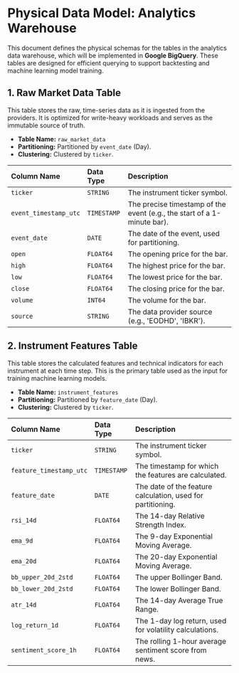 # Physical Data Model: Analytics Warehouse

This document defines the physical schemas for the tables in the analytics data warehouse, which will be implemented in **Google BigQuery**. These tables are designed for efficient querying to support backtesting and machine learning model training.

## 1. Raw Market Data Table

This table stores the raw, time-series data as it is ingested from the providers. It is optimized for write-heavy workloads and serves as the immutable source of truth.

-   **Table Name:** `raw_market_data`
-   **Partitioning:** Partitioned by `event_date` (Day).
-   **Clustering:** Clustered by `ticker`.

| Column Name | Data Type | Description |
| :--- | :--- | :--- |
| `ticker` | `STRING` | The instrument ticker symbol. |
| `event_timestamp_utc` | `TIMESTAMP` | The precise timestamp of the event (e.g., the start of a 1-minute bar). |
| `event_date` | `DATE` | The date of the event, used for partitioning. |
| `open` | `FLOAT64` | The opening price for the bar. |
| `high` | `FLOAT64` | The highest price for the bar. |
| `low` | `FLOAT64` | The lowest price for the bar. |
| `close` | `FLOAT64` | The closing price for the bar. |
| `volume` | `INT64` | The volume for the bar. |
| `source` | `STRING` | The data provider source (e.g., 'EODHD', 'IBKR'). |

## 2. Instrument Features Table

This table stores the calculated features and technical indicators for each instrument at each time step. This is the primary table used as the input for training machine learning models.

-   **Table Name:** `instrument_features`
-   **Partitioning:** Partitioned by `feature_date` (Day).
-   **Clustering:** Clustered by `ticker`.

| Column Name | Data Type | Description |
| :--- | :--- | :--- |
| `ticker` | `STRING` | The instrument ticker symbol. |
| `feature_timestamp_utc` | `TIMESTAMP` | The timestamp for which the features are calculated. |
| `feature_date` | `DATE` | The date of the feature calculation, used for partitioning. |
| `rsi_14d` | `FLOAT64` | The 14-day Relative Strength Index. |
| `ema_9d` | `FLOAT64` | The 9-day Exponential Moving Average. |
| `ema_20d` | `FLOAT64` | The 20-day Exponential Moving Average. |
| `bb_upper_20d_2std` | `FLOAT64` | The upper Bollinger Band. |
| `bb_lower_20d_2std` | `FLOAT64` | The lower Bollinger Band. |
| `atr_14d` | `FLOAT64` | The 14-day Average True Range. |
| `log_return_1d` | `FLOAT64` | The 1-day log return, used for volatility calculations. |
| `sentiment_score_1h` | `FLOAT64` | The rolling 1-hour average sentiment score from news. |
